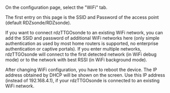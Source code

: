 
On the configuration page, select the "WiFi" tab.

The first entry on this page is the SSID and Password of the access point (default RDZsonde/RDZsonde).

If you want to connect rdzTTGOsonde to an existing WiFi network, you can add the SSID and password of additional WiFi networks here (only simple authentication as used by most home routers is supported, no enterprise authentication or captive portals). If you enter multiple networks, rdzTTGOsonde will connect to the first detected network (in WiFi debug mode) or to the network with best RSSI (in WiFi background mode).

After changing WiFi configuration, you have to reboot the device. The IP address obtained by DHCP will be shown on the screen. Use this IP address (instead of 192.168.4.1), if your rdzTTGOsonde is connected to an existing WiFi network.
